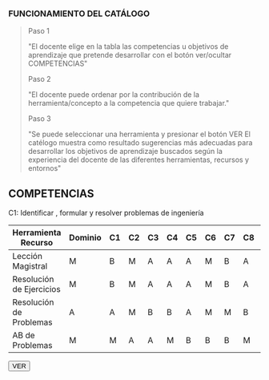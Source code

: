 <link rel="stylesheet" href="https://cdn.datatables.net/1.10.21/css/jquery.dataTables.min.css">
<link rel="stylesheet" href="https://cdn.datatables.net/buttons/1.6.2/css/buttons.dataTables.min.css">
<script src="https://code.jquery.com/jquery-3.5.1.js"></script>
<script src="https://cdn.datatables.net/1.10.21/js/jquery.dataTables.min.js"></script>
<script src="https://cdn.datatables.net/buttons/1.6.2/js/dataTables.buttons.min.js"></script>
<script src="https://cdn.datatables.net/buttons/1.6.2/js/buttons.colVis.min.js"></script>
<script src="demo3.js"></script>
<h3>FUNCIONAMIENTO DEL CATÁLOGO</h3>
<blockquote>
        <p>Paso 1</p>
"El docente elige en la tabla las competencias u objetivos de aprendizaje que pretende desarrollar con el botón ver/ocultar COMPETENCIAS"
        <p>Paso 2</p>
"El docente puede ordenar por la contribución de la herramienta/concepto a la competencia que quiere trabajar." 
        <p>Paso 3</p>
"Se puede seleccionar una herramienta y presionar el botón VER
El catélogo muestra como resultado sugerencias más adecuadas para desarrollar los objetivos de aprendizaje buscados según la experiencia del docente de las diferentes herramientas, recursos y entornos"
</blockquote>
<h2>COMPETENCIAS</h2>
<div>
C1: Identificar , formular y resolver problemas de ingeniería
</div>

<table id="example" class="display" style="width:100%">
        <thead>
            <tr>
                <th>Herramienta Recurso</th>
                <th>Dominio</th>
                <th>C1</th>
                <th>C2</th>
                <th>C3</th>
                <th>C4</th>
                <th>C5</th>
                <th>C6</th>
                <th>C7</th>
                <th>C8</th>
                <th>C9</th>
                <th>C10</th>
             </tr>
        </thead>
        <tbody>
            <tr>
                <td>Lección Magistral</td>
                <td>M</td>
                <td>B</td>
                <td>M</td>
                <td>A</td>
                <td>A</td>
                <td>A</td>
                <td>M</td>
                <td>B</td>
                <td>A</td>
                <td>B</td>
                <td>A</td>
            </tr>
            <tr>
                <td>Resolución de Ejercicios</td>
                <td>M</td>
                <td>B</td>
                <td>M</td>
                <td>A</td>
                <td>A</td>
                <td>A</td>
                <td>M</td>
                <td>B</td>
                <td>A</td>
                <td>B</td>
                <td>A</td>
            </tr>
                 <tr>
                <td>Resolución de Problemas</td>
                <td>A</td>
                <td>A</td>
                <td>M</td>
                <td>B</td>
                <td>B</td>
                <td>A</td>
                <td>M</td>
                <td>M</td>
                <td>B</td>
                <td>M</td>
                <td>A</td>
            </tr>
            <tr>
                <td>AB de Problemas</td>
                <td>M</td>
                <td>M</td>
                <td>A</td>
                <td>A</td>
                <td>M</td>
                <td>B</td>
                <td>B</td>
                <td>B</td>
                <td>M</td>
                <td>M</td>
                <td>B</td>
            </tr>
        </tbody>
    </table>
<div>
        <button id="button" type="button" class="">VER</button>
</div>
